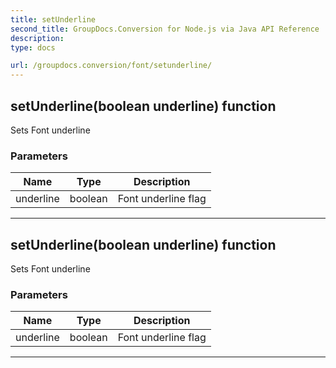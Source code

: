 ```yaml
---
title: setUnderline
second_title: GroupDocs.Conversion for Node.js via Java API Reference
description: 
type: docs

url: /groupdocs.conversion/font/setunderline/
---
```


## setUnderline(boolean underline)  function
Sets Font underline

### Parameters

| Name | Type | Description |
| --- | --- | --- |
| underline | boolean | Font underline flag |


---


## setUnderline(boolean underline)  function
Sets Font underline

### Parameters

| Name | Type | Description |
| --- | --- | --- |
| underline | boolean | Font underline flag |


---


